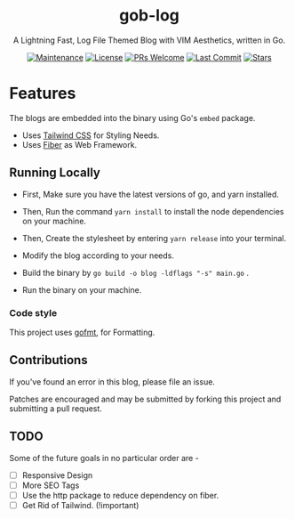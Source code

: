 <div align="center">

<h1>gob-log</h1>

A Lightning Fast, Log File Themed Blog with VIM Aesthetics, written in Go.

[![Maintenance](https://img.shields.io/badge/Maintained%3F-yes-green.svg)](https://GitHub.com/imsk17/Gbu-Agenda/graphs/commit-activity)
[![License](https://img.shields.io/badge/License-Apache%202.0-blue.svg)](https://opensource.org/licenses/Apache-2.0)
[![PRs Welcome](https://img.shields.io/badge/PRs-welcome-brightgreen.svg)](http://makeapullrequest.com)
[![Last Commit](https://img.shields.io/github/last-commit/imsk17/gob-log)](https://github.com/imsk17/gob-log/commits/main)
[![Stars](https://img.shields.io/github/stars/imsk17/gob-log?style=social)](https://github.com/imsk17/gob-log/stargazers)
</div>

# Features

The blogs are embedded into the binary using Go's `embed` package.

- Uses [Tailwind CSS](https://tailwindcss.com/) for Styling Needs.
- Uses [Fiber](https://github.com/gofiber/fiber) as Web Framework.

## Running Locally

* First, Make sure you have the latest versions of go, and yarn installed.

* Then, Run the command `yarn install` to install the node dependencies on your machine.

* Then, Create the stylesheet by entering `yarn release` into your terminal.

* Modify the blog according to your needs.

* Build the binary by `go build -o blog -ldflags "-s" main.go` .

* Run the binary on your machine. 

### Code style

This project uses [gofmt](https://golang.org/cmd/gofmt/), for Formatting.

## Contributions

If you've found an error in this blog, please file an issue.

Patches are encouraged and may be submitted by forking this project and
submitting a pull request.

## TODO
Some of the future goals in no particular order are - 
- [ ] Responsive Design
- [ ] More SEO Tags
- [ ] Use the http package to reduce dependency on fiber.
- [ ] Get Rid of Tailwind. (!important)